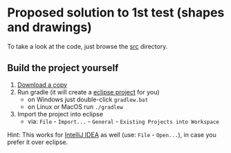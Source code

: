 Proposed solution to 1st test (shapes and drawings)
===================================================

To take a look at the code, just browse the [src](src/pos1_2ahif/ps_test1) directory.

Build the project yourself
-----------------------------

1. [Download a copy](https://github.com/pos1-2ahif/ps-test1/archive/master.zip)
2. Run gradle (it will create a [eclipse project](http://eclipse.org/) for you)
   * on Windows just double-click `gradlew.bat` 
   * on Linux or MacOS run `./gradlew` 
3. Import the project into eclipse
   * via: `File` - `Import...` - `General` - `Existing Projects into Workspace`

Hint: This works for [IntelliJ IDEA](https://www.jetbrains.com/idea/) as well (use: `File` - `Open...`), in case you prefer it over eclipse.